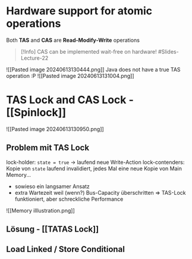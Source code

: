 # Hardware support for atomic operations
Both **TAS** and **CAS** are **Read-Modify-Write** operations

> [!Info]
> CAS can be implemented wait-free on hardware!
> #Slides-Lecture-22
> 

![[Pasted image 20240613130444.png]]
Java does not have a true TAS operation :P
![[Pasted image 20240613131004.png]]

# TAS Lock and CAS Lock - [[Spinlock]]
![[Pasted image 20240613130950.png]]
## Problem mit TAS Lock
lock-holder: `state = true` -> laufend neue Write-Action
lock-contenders: Kopie von `state` laufend invalidiert, jedes Mal eine neue Kopie von Main Memory...
- sowieso ein langsamer Ansatz
- extra Wartezeit weil (wenn?) Bus-Capacity überschritten
=> TAS-Lock funktioniert, aber schreckliche Performance

![[Memory illlustration.png]]

## Lösung - [[TATAS Lock]] 

## Load Linked / Store Conditional

